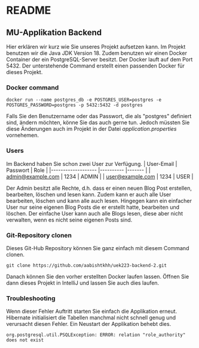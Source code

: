 # README #

## MU-Applikation Backend

Hier erklären wir kurz wie Sie unseres Projekt aufsetzen kann. Im Projekt benutzen wir die Java JDK Version 18. Zudem benutzen wir einen Docker Container der ein PostgreSQL-Server besitzt. Der Docker lauft auf dem Port 5432. Der unterstehende Command erstellt einen passenden Docker für dieses Projekt.
### Docker command
```
docker run --name postgres_db -e POSTGRES_USER=postgres -e POSTGRES_PASSWORD=postgres -p 5432:5432 -d postgres
```
Falls Sie den Benutzername oder das Passwort, die als "postgres" definiert sind, ändern möchten, könne Sie das auch gerne tun. Jedoch müssten Sie diese Änderungen auch im Projekt in der Datei *application.properties* vornehemen.
### Users
Im Backend haben Sie schon zwei User zur Verfügung.
| User-Email        	| Passwort 	| Role  	|
|-------------------	|----------	|-------	|
| admin@example.com 	| 1234     	| ADMIN 	|
| user@example.com  	| 1234     	| USER  	|

Der Admin besitzt alle Rechte, d.h. dass er einen neuen Blog Post erstellen, bearbeiten, löschen und lesen kann. Zudem kann er auch alle User bearbeiten, löschen und kann alle auch lesen. Hingegen kann ein einfacher User nur seine eigenen Blog Posts die er erstellt hatte, bearbeiten und löschen. Der einfache User kann auch alle Blogs lesen, diese aber nicht verwalten, wenn es nicht seine eigenen Posts sind.

### Git-Repository clonen
Dieses Git-Hub Repository können Sie ganz einfach mit diesem Command clonen.
```
git clone https://github.com/aabishtkhh/uek223-backend-2.git
```
Danach können Sie den vorher erstellten Docker laufen lassen. Öffnen Sie dann dieses Projekt in IntelliJ und lassen Sie auch dies laufen. 
### Troubleshooting
Wenn dieser Fehler Auftritt starten Sie einfach die Applikation erneut. Hibernate initialisiert die Tabellen manchmal nicht schnell genug und verursacht diesen Fehler. Ein Neustart der Applikation behebt dies.
```
org.postgresql.util.PSQLException: ERROR: relation "role_authority" does not exist
```
